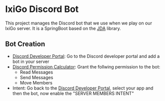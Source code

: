 # IxiGo Discord Bot

This project manages the Discord bot that we use when we play on our IxiGo server. It is a SpringBoot based on the [JDA](https://github.com/DV8FromTheWorld/JDA) library.

## Bot Creation

- [Discord Developer Portal](https://discordapp.com/developers/): Go to the Discord developer portal and add a bot in your server
- [Discord Permission Calculator](https://discordapi.com/permissions.html): Grant the follwing permission to the bot:
  - Read Messages
  - Send Messages
  - Move Members
- Intent: Go back to the [Discord Developer Portal](https://discordapp.com/developers/), select your app and then the bot, now enable the "SERVER MEMBERS INTENT"
